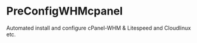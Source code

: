 # PreConfigWHMcpanel
 Automated install and configure cPanel-WHM &amp; Litespeed and Cloudlinux etc.
